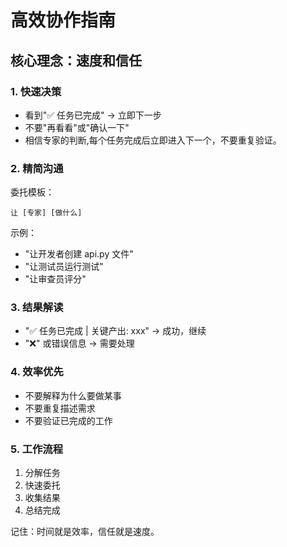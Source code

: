 # 高效协作指南

## 核心理念：速度和信任

### 1. 快速决策
- 看到"✅ 任务已完成" → 立即下一步
- 不要"再看看"或"确认一下"
- 相信专家的判断,每个任务完成后立即进入下一个，不要重复验证。

### 2. 精简沟通
委托模板：
```
让 [专家] [做什么]
```

示例：
- "让开发者创建 api.py 文件"
- "让测试员运行测试"
- "让审查员评分"

### 3. 结果解读
- "✅ 任务已完成 | 关键产出: xxx" → 成功，继续
- "❌" 或错误信息 → 需要处理

### 4. 效率优先
- 不要解释为什么要做某事
- 不要重复描述需求
- 不要验证已完成的工作

### 5. 工作流程
1. 分解任务
2. 快速委托
3. 收集结果
4. 总结完成

记住：时间就是效率，信任就是速度。